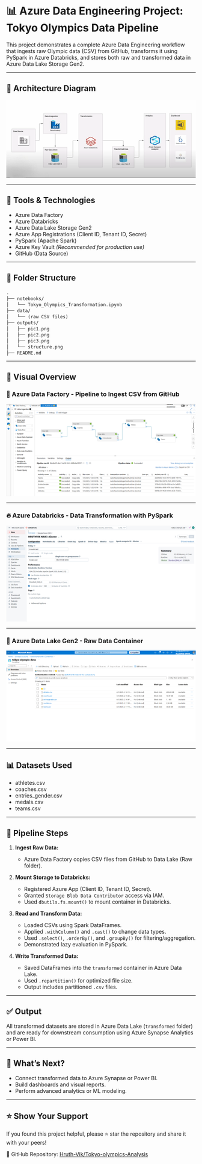 # 📊 Azure Data Engineering Project: Tokyo Olympics Data Pipeline

This project demonstrates a complete Azure Data Engineering workflow that ingests raw Olympic data (CSV) from GitHub, transforms it using PySpark in Azure Databricks, and stores both raw and transformed data in Azure Data Lake Storage Gen2.

---

## 📌 Architecture Diagram

![Architecture Diagram](outputs/structure.png)

---

## 🧰 Tools & Technologies

- Azure Data Factory
- Azure Databricks
- Azure Data Lake Storage Gen2
- Azure App Registrations (Client ID, Tenant ID, Secret)
- PySpark (Apache Spark)
- Azure Key Vault *(Recommended for production use)*
- GitHub (Data Source)

---

## 📁 Folder Structure

```
.
├── notebooks/
│   └── Tokyo_Olympics_Transformation.ipynb
├── data/
│   └── (raw CSV files)
├── outputs/
│   ├── pic1.png
│   ├── pic2.png
│   ├── pic3.png
│   └── structure.png
├── README.md
```

---

## 📸 Visual Overview

### 🔁 Azure Data Factory - Pipeline to Ingest CSV from GitHub

![Data Factory Pipeline](outputs/pic1.png)

---

### 🔥 Azure Databricks - Data Transformation with PySpark

![Databricks Notebook](outputs/pic2.png)

---

### 📂 Azure Data Lake Gen2 - Raw Data Container

![Data Lake Containers](outputs/pic3.png)

---

## 📊 Datasets Used

- athletes.csv
- coaches.csv
- entries_gender.csv
- medals.csv
- teams.csv

---

## 📝 Pipeline Steps

1. **Ingest Raw Data:**
   - Azure Data Factory copies CSV files from GitHub to Data Lake (Raw folder).

2. **Mount Storage to Databricks:**
   - Registered Azure App (Client ID, Tenant ID, Secret).
   - Granted `Storage Blob Data Contributor` access via IAM.
   - Used `dbutils.fs.mount()` to mount container in Databricks.

3. **Read and Transform Data:**
   - Loaded CSVs using Spark DataFrames.
   - Applied `.withColumn()` and `.cast()` to change data types.
   - Used `.select()`, `.orderBy()`, and `.groupBy()` for filtering/aggregation.
   - Demonstrated lazy evaluation in PySpark.

4. **Write Transformed Data:**
   - Saved DataFrames into the `transformed` container in Azure Data Lake.
   - Used `.repartition()` for optimized file size.
   - Output includes partitioned `.csv` files.

---

## ✅ Output

All transformed datasets are stored in Azure Data Lake (`transformed` folder) and are ready for downstream consumption using Azure Synapse Analytics or Power BI.

---

## 🚀 What’s Next?

- Connect transformed data to Azure Synapse or Power BI.
- Build dashboards and visual reports.
- Perform advanced analytics or ML modeling.

---

## ⭐ Show Your Support

If you found this project helpful, please ⭐ star the repository and share it with your peers!

🔗 GitHub Repository: [Hruth-Vik/Tokyo-olympics-Analysis](https://github.com/Hruth-Vik/Tokyo-olympics-Analysis)
